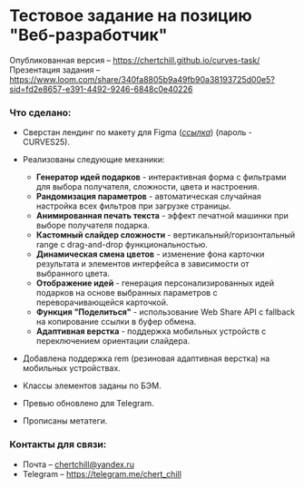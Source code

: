 # Тестовое задание на позицию "Веб-разработчик"

Опубликованная версия – https://chertchill.github.io/curves-task/
Презентация задания – https://www.loom.com/share/340fa8805b9a49fb90a38193725d00e5?sid=fd2e8657-e391-4492-9246-6848c0e40226

### Что сделано:
- Сверстан лендинг по макету для Figma ([*ссылка*](https://www.figma.com/design/ilqnKiHKDlMcsiSuqFQv5G/Тестовое-задание-Чернов-Матвей---разработчик-на-LPC-2025?t=IWvqS0cFo74IYuoV-1)) (пароль - CURVES25).
- Реализованы следующие механики:
    * **Генератор идей подарков** - интерактивная форма с фильтрами для выбора получателя, сложности, цвета и настроения.
    * **Рандомизация параметров** - автоматическая случайная настройка всех фильтров при загрузке страницы.
    * **Анимированная печать текста** - эффект печатной машинки при выборе получателя подарка.
    * **Кастомный слайдер сложности** - вертикальный/горизонтальный range с drag-and-drop функциональностью.
    * **Динамическая смена цветов** - изменение фона карточки результата и элементов интерфейса в зависимости от выбранного цвета.
    * **Отображение идей** - генерация персонализированных идей подарков на основе выбранных параметров с переворачивающейся карточкой.
    * **Функция "Поделиться"** - использование Web Share API с fallback на копирование ссылки в буфер обмена.
    * **Адаптивная верстка** - поддержка мобильных устройств с переключением ориентации слайдера.

- Добавлена поддержка rem (резиновая адаптивная верстка) на мобильных устройствах.
- Классы элементов заданы по БЭМ.
- Превью обновлено для Telegram.
- Прописаны метатеги.

### Контакты для связи:
- Почта – chertchill@yandex.ru
- Telegram – https://telegram.me/chert_chill